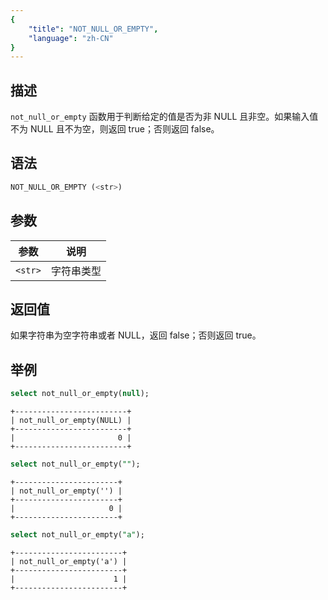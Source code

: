 ```yaml
---
{
    "title": "NOT_NULL_OR_EMPTY",
    "language": "zh-CN"
}
---
```


<!--
Licensed to the Apache Software Foundation (ASF) under one
or more contributor license agreements.  See the NOTICE file
distributed with this work for additional information
regarding copyright ownership.  The ASF licenses this file
to you under the Apache License, Version 2.0 (the
"License"); you may not use this file except in compliance
with the License.  You may obtain a copy of the License at

  http://www.apache.org/licenses/LICENSE-2.0

Unless required by applicable law or agreed to in writing,
software distributed under the License is distributed on an
"AS IS" BASIS, WITHOUT WARRANTIES OR CONDITIONS OF ANY
KIND, either express or implied.  See the License for the
specific language governing permissions and limitations
under the License.
-->

## 描述

`not_null_or_empty` 函数用于判断给定的值是否为非 NULL 且非空。如果输入值不为 NULL 且不为空，则返回 true；否则返回 false。

## 语法

```sql
NOT_NULL_OR_EMPTY (<str>)
```

## 参数

| 参数    | 说明       |
| ------- | ---------- |
| `<str>` | 字符串类型 |

## 返回值

如果字符串为空字符串或者 NULL，返回 false；否则返回 true。

## 举例

```sql
select not_null_or_empty(null);
```

```text
+-------------------------+
| not_null_or_empty(NULL) |
+-------------------------+
|                       0 |
+-------------------------+
```

```sql
select not_null_or_empty("");
```

```text
+-----------------------+
| not_null_or_empty('') |
+-----------------------+
|                     0 |
+-----------------------+
```

```sql
select not_null_or_empty("a");
```

```text
+------------------------+
| not_null_or_empty('a') |
+------------------------+
|                      1 |
+------------------------+
```